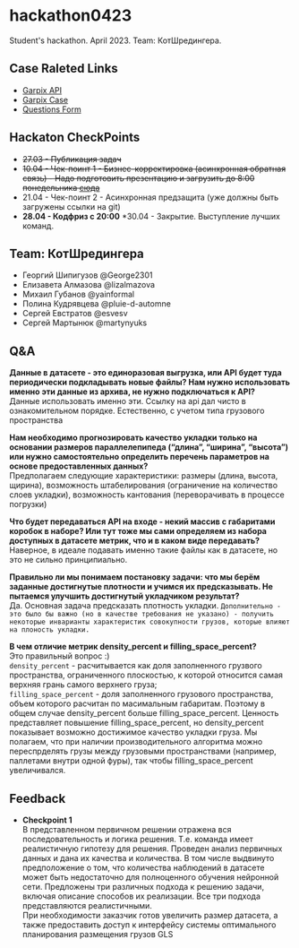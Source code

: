 # hackathon0423
Student's hackathon. April 2023. Team: КотШредингера.

## Case Raleted Links
* [Garpix API](https://glsystem.net/dokumentaciya-k-api)
* [Garpix Case](https://docs.google.com/document/d/1OYgCF0F0AFQoFcH86BYoUUtqk_u1byTIsYUegyg6CUw/edit)
* [Questions Form](https://docs.google.com/spreadsheets/d/147NsgSBn5vw8UxskmBR5MTKUY0lrjTWpIp5C7yJsjOs/edit#gid=0)

## Hackaton CheckPoints
* <del>27.03 - Публикация задач</del>
* <del>10.04 - Чек-поинт 1 - Бизнес-корректировка (асинхронная обратная связь) - Надо подготовить презентацию и загрузить до 8:00 понедельника [сюда](https://drive.google.com/drive/folders/1Hg5C3nD-N6DY27QdaMsZGMZ3xL2q_qn9)</del>
* 21.04 - Чек-поинт 2 - Асинхронная предзащита (уже должны быть загружены ссылки на git)
* **28.04 - Кодфриз с 20:00**
*30.04 - Закрытие. Выступление лучших команд.

## Team: КотШредингера
* Георгий Шипигузов @George2301
* Елизавета Алмазова @lizalmazova
* Михаил Губанов @yainformal
* Полина Кудрявцева @pluie-d-automne
* Сергей Евстратов @esvesv
* Сергей Мартынюк @martynyuks 

## Q&A

**Данные в датасете - это единоразовая выгрузка, или  API будет туда периодически подкладывать новые файлы? Нам нужно использовать именно эти данные из архива, не нужно подключаться к API?**\
Данные использовать именно эти. Ссылку на api дал чисто в ознакомительном порядке. Естественно, с учетом типа грузового пространства

**Нам необходимо прогнозировать качество укладки только на основании размеров параллелепипеда (“длина”, “ширина”, “высота”) или нужно самостоятельно определить перечень параметров на основе предоставленных данных?**\
Предполагаем следующие характеристики: размеры (длина, высота, щирина), возможность штабелирования (ограничение на количество слоев укладки), возможность кантования (переворачивать в процессе погрузки)

**Что будет передаваться API на входе - некий массив с габаритами коробок в наборе? Или тут тоже мы сами определяем из набора доступных в датасете  метрик, что и в каком виде передавать?**\
Наверное, в идеале подавать именно такие файлы как в датасете, но это не сильно принципиально.

**Правильно ли мы понимаем постановку задачи: что мы берём заданные достигнутые плотности и учимся их предсказывать. Не пытаемся улучшить достигнутый укладчиком результат?**\
Да. Основная задача предсказать плотность укладки. `Дополнительно - это было бы важно (но в качестве требования не указано) - получить некоторые инварианты характеристик совокупности грузов, которые влияют на плоность укладки.`

**В чем отличие метрик density_percent и filling_space_percent?**\
Это правильный вопрос :)\
`density_percent` - расчитывается как доля заполненного грузвого пространства, ограниченного плоскостью, к которой относится самая верхняя грань самого верхнего груза;\
`filling_space_percent` - доля заполненного грузового пространства, объем которого расчитан по масимальным габаритам.
Поэтому в общем случае density_percent больше filling_space_percent. Ценность представляет повышение filling_space_percent, но density_percent показывает возможно достижимое качество укладки груза. Мы полагаем, что при наличии производительного алгоритма можно переспрделять грузы между грузовыми пространствами (например, паллетами внутри одной фуры), так чтобы filling_space_percent увеличивался.

## Feedback
* **Checkpoint 1**\
В представленном первичном решении отражена вся последовательность и логика решения. Т.е. команда имеет реалистичную гипотезу для решения. Проведен анализ первичных данных и дана их качества и количества. В том числе выдвинуто предположение о том, что количества наблюдений в датасете может быть недостаточно для полноценного обучения нейронной сети. 
Предложены три различных подхода к решению задачи, включая описание способов их реализации. Все три подхода представляются реалистичными.\
При необходимости заказчик готов увеличить размер датасета, а также предоставить доступ к интерфейсу системы оптимального планирования размещения грузов GLS
